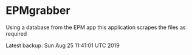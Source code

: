 # EPMgrabber
Using a database from the EPM app this application scrapes the files as required


Latest backup: Sun Aug 25 11:41:01 UTC 2019
